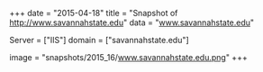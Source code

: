 
+++
date = "2015-04-18"
title = "Snapshot of http://www.savannahstate.edu"
data = "www.savannahstate.edu"

Server = ["IIS"]
domain = ["savannahstate.edu"]

  image = "snapshots/2015_16/www.savannahstate.edu.png"
+++
#
